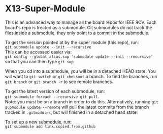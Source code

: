 # X13-Super-Module

This is an advanced way to manage all the board repos for IEEE ROV. 
Each board's repo is treated as a submodule. 
Git submodules do not track the files inside a submodule, they only point to a commit in the submodule.

To get the version pointed at by the super module (this repo), run:  
`git submodule update --init --recursive`  
This can be accessed easier via:  
`git config --global alias.sup 'submodule update --init --recursive'`  
so that you can then type `git sup`

When you cd into a submodule, you will be in a detached HEAD state. You will want to
`git switch` or `git checkout` a branch. To find the branches, run `git branch` or
`git branch -r` to see remote branches.

		
To get the latest version of each submodule, run:  
`git submodule foreach --recursive git pull`.  
Note: you must be on a branch in order to do this.
Alternatively, running `git submodule update --remote` will pull the latest
commits from the branch tracked in `.gitmodules`, but will finished in a detached head state.

To set up a new submodule, run:  
`git submodule add link.copied.from.github`  

